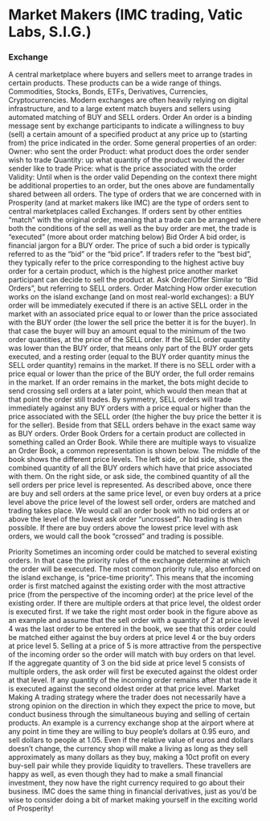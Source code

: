 # Market Makers (IMC trading, Vatic Labs, S.I.G.)

### Exchange
A central marketplace where buyers and sellers meet to arrange trades in certain products. These products can be a wide range of things. 
Commodities, Stocks, Bonds, ETFs, Derivatives, Currencies, Cryptocurrencies. Modern exchanges are often heavily relying on digital infrastructure,
and to a large extent match buyers and sellers using automated matching of BUY and SELL orders.
Order An order is a binding message sent by exchange participants to indicate a willingness to buy (sell) a certain amount of a specified product at any price up to (starting from) the price indicated in the order. Some general properties of an order:
Owner: who sent the order
Product: what product does the order sender wish to trade
Quantity: up what quantity of the product would the order sender like to trade
Price: what is the price associated with the order
Validity: Until when is the order valid
Depending on the context there might be additional properties to an order, but the ones above are fundamentally shared between all orders. The type of orders that we are concerned with in Prosperity (and at market makers like IMC) are the type of orders sent to central marketplaces called Exchanges. If orders sent by other entities “match” with the original order, meaning that a trade can be arranged where both the conditions of the sell as well as the buy order are met, the trade is “executed” (more about order matching below)
Bid Order
A bid order, is financial jargon for a BUY order. The price of such a bid order is typically referred to as the “bid” or the “bid price”. If traders refer to the “best bid”, they typically refer to the price corresponding to the highest active buy order for a certain product, which is the highest price another market participant can decide to sell the product at.
Ask Order/Offer
Similar to “Bid Orders”, but referring to SELL orders.
Order Matching
How order execution works on the island exchange (and on most real-world exchanges): a BUY order will be immediately executed if there is an active SELL order in the market with an associated price equal to or lower than the price associated with the BUY order (the lower the sell price the better it is for the buyer). In that case the buyer will buy an amount equal to the minimum of the two order quantities, at the price of the SELL order. If the SELL order quantity was lower than the BUY order, that means only part of the BUY order gets executed, and a resting order (equal to the BUY order quantity minus the SELL order quantity) remains in the market. If there is no SELL order with a price equal or lower than the price of the BUY order, the full order remains in the market. If an order remains in the market, the bots might decide to send crossing sell orders at a later point, which would then mean that at that point the order still trades.
By symmetry, SELL orders will trade immediately against any BUY orders with a price equal or higher than the price associated with the SELL order (the higher the buy price the better it is for the seller). Beside from that SELL orders behave in the exact same way as BUY orders.
Order Book
Orders for a certain product are collected in something called an Order Book. While there are multiple ways to visualize an Order Book, a common representation is shown below. The middle of the book shows the different price levels. The left side, or bid side, shows the combined quantity of all the BUY orders which have that price associated with them. On the right side, or ask side, the combined quantity of all the sell orders per price level is represented. As described above, once there are buy and sell orders at the same price level, or even buy orders at a price level above the price level of the lowest sell order, orders are matched and trading takes place. We would call an order book with no bid orders at or above the level of the lowest ask order “uncrossed”. No trading is then possible. If there are buy orders above the lowest price level with ask orders, we would call the book “crossed” and trading is possible.

Priority
Sometimes an incoming order could be matched to several existing orders. In that case the priority rules of the exchange determine at which the order will be executed. The most common priority rule, also enforced on the island exchange, is “price-time priority”. This means that the incoming order is first matched against the existing order with the most attractive price (from the perspective of the incoming order) at the price level of the existing order. If there are multiple orders at that price level, the oldest order is executed first. If we take the right most order book in the figure above as an example and assume that the sell order with a quantity of 2 at price level 4 was the last order to be entered in the book, we see that this order could be matched either against the buy orders at price level 4 or the buy orders at price level 5. Selling at a price of 5 is more attractive from the perspective of the incoming order so the order will match with buy orders on that level. If the aggregate quantity of 3 on the bid side at price level 5 consists of multiple orders, the ask order will first be executed against the oldest order at that level. If any quantity of the incoming order remains after that trade it is executed against the second oldest order at that price level.
Market Making
A trading strategy where the trader does not necessarily have a strong opinion on the direction in which they expect the price to move, but conduct business through the simultaneous buying and selling of certain products. An example is a currency exchange shop at the airport where at any point in time they are willing to buy people’s dollars at 0.95 euro, and sell dollars to people at 1.05. Even if the relative value of euros and dollars doesn’t change, the currency shop will make a living as long as they sell approximately as many dollars as they buy, making a 10ct profit on every buy-sell pair while they provide liquidity to travellers. These travellers are happy as well, as even though they had to make a small financial investment, they now have the right currency required to go about their business. IMC does the same thing in financial derivatives, just as you’d be wise to consider doing a bit of market making yourself in the exciting world of Prosperity!

